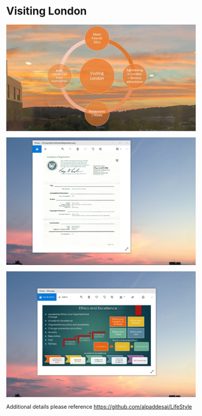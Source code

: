 # Visiting London

![image](VisitingLondonI.jpg)

![image](USCopyrightCertificate.png)

![image](EthicsandExcellence.png)

Additional details please reference https://github.com/alpaddesai/LifeStyle
